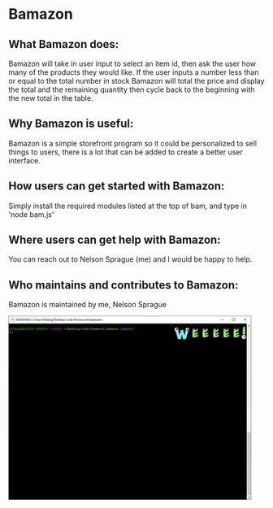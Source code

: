 # Bamazon

## What Bamazon does:
Bamazon will take in user input to select an item id, then ask the user how many of the products they would like. If the user inputs a number less than or equal to the total number in stock Bamazon will total the price and display the total and the remaining quantity then cycle back to the beginning with the new total in the table. 
## Why Bamazon is useful:
Bamazon is a simple storefront program so it could be personalized to sell things to users, there is a lot that can be added to create a better user interface. 
## How users can get started with Bamazon:
Simply install the required modules listed at the top of bam, and type in 'node bam.js'
## Where users can get help with Bamazon:
You can reach out to Nelson Sprague (me) and I would be happy to help. 
## Who maintains and contributes to Bamazon:
Bamazon is maintained by me, Nelson Sprague 

![Bamazon GIF](/assets/giphy.gif)